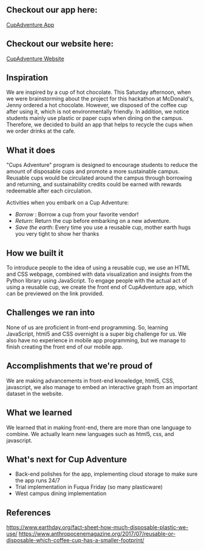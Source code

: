 ## Checkout our app here:
[CupAdventure App](https://www.justinmind.com/usernote/tests/73177010/73181425/73181427/index.html#/screens/d12245cc-1680-458d-89dd-4f0d7fb22724)

## Checkout our website here:
[CupAdventure Website](http://cupsadventure.tech)

## Inspiration
We are inspired by a cup of hot chocolate. This Saturday afternoon, when we were brainstorming about the project for this hackathon at McDonald's, Jenny ordered a hot chocolate. However, we disposed of the coffee cup after using it, which is not environmentally friendly. In addition, we notice students mainly use plastic or paper cups when dining on the campus. Therefore, we decided to build an app that helps to recycle the cups when we order drinks at the cafe.

## What it does
"Cups Adventure" program is designed to encourage students to reduce the amount of disposable cups and promote a more sustainable campus. Reusable cups would be circulated around the campus through borrowing and returning, and sustainability credits could be earned with rewards redeemable after each circulation.

Activities when you embark on a Cup Adventure:

- _Borrow_ : Borrow a cup from your favorite vendor!
- _Return_: Return the cup before embarking on a new adventure.
- _Save the earth_: Every time you use a reusable cup, mother earth hugs you very tight to show her thanks

## How we built it
To introduce people to the idea of using a reusable cup, we use an HTML and CSS webpage, combined with data visualization and insights from the Python library using JavaScript. To engage people with the actual act of using a reusable cup, we create the front end of CupAdventure app, which can be previewed on the link provided.

## Challenges we ran into
None of us are proficient in front-end programming. So, learning JavaScript, html5 and CSS overnight is a super big challenge for us. We also have no experience in mobile app programming, but we manage to finish creating the front end of our mobile app.

## Accomplishments that we're proud of
We are making advancements in front-end knowledge, html5, CSS, javascript, we also manage to embed an interactive graph from an important dataset in the website.

## What we learned
We learned that in making front-end, there are more than one language to combine. We actually learn new languages such as html5, css, and javascript.

## What's next for Cup Adventure
- Back-end polishes for the app, implementing cloud storage to make sure the app runs 24/7
- Trial implementation in Fuqua Friday (so many plasticware)
- West campus dining implementation

## References
https://www.earthday.org/fact-sheet-how-much-disposable-plastic-we-use/
https://www.anthropocenemagazine.org/2017/07/reusable-or-disposable-which-coffee-cup-has-a-smaller-footprint/
